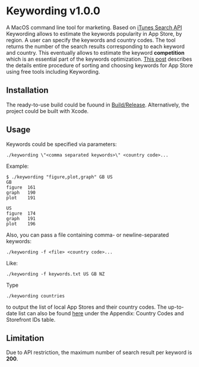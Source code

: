 # Keywording v1.0.0

A MacOS command line tool for marketing. Based on [iTunes Search API](https://affiliate.itunes.apple.com/resources/documentation/itunes-store-web-service-search-api/) Keywording allows to estimate the keywords popularity in App Store, by region. A user can specify the keywords and country codes. The tool returns the number of the search results corresponding to each keyword and country. This eventually allows to estimate the keyword **competition** which is an essential part of the keywords optimization. [This post](https://kelindev.blogspot.com/2018/08/appstore-keywords.html) describes the details entire procedure of sorting and choosing keywords for App Store using free tools including Keywording.

## Installation

The ready-to-use build could be fuound in [Build/Release](https://github.com/kvaDrug/Keywording/tree/master/Build/Release). Alternatively, the project could be built with Xcode.

## Usage

Keywords could be specified via parameters:

`./keywording \"<comma separated keywords>\" <country code>...`

Example:

```
$ ./keywording "figure,plot,graph" GB US
GB
figure	161
graph	190
plot	191

US
figure	174
graph	191
plot	196
```

Also, you can pass a file containing comma- or newline-separated keywords:

`./keywording -f <file> <country code>...`

Like:

`./keywording -f keywords.txt US GB NZ`

Type

`./keywording countries`

to output the list of local App Stores and their country codes. The up-to-date list can also be found [here](https://affiliate.itunes.apple.com/resources/documentation/linking-to-the-itunes-music-store/) under the Appendix: Country Codes and Storefront IDs table.

## Limitation

Due to API restriction, the maximum number of search result per keyword is **200**.
